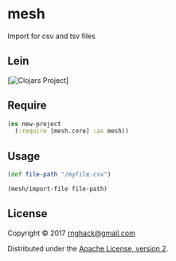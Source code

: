 # mesh

Import for csv and tsv files 

## Lein

[![Clojars Project](https://img.shields.io/clojars/v/mesh.svg)]


## Require

``` clj
(ns new-project
  (:require [mesh.core] :as mesh))

```

## Usage


``` clj
(def file-path "/myfile.csv")

(mesh/import-file file-path)

```


## License

Copyright © 2017 rnghack@gmail.com

Distributed under the [Apache License, version 2](http://www.apache.org/licenses/).
